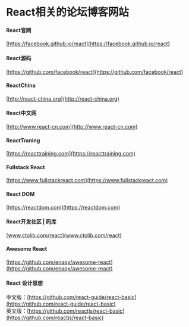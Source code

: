 # React相关的论坛博客网站  

#### React官网  
[https://facebook.github.io/react](https://facebook.github.io/react)  

#### React源码  
[https://github.com/facebook/react](https://github.com/facebook/react)  

#### ReactChina  
[http://react-china.org](http://react-china.org)

#### React中文网  
[http://www.react-cn.com](http://www.react-cn.com)  

#### ReactTraning
[https://reacttraining.com](https://reacttraining.com)  

#### Fullstack React  
[https://www.fullstackreact.com](https://www.fullstackreact.com)  

#### React DOM
[https://reactdom.com](https://reactdom.com)  

#### React开发社区 | 码库
[www.ctolib.com/react](www.ctolib.com/react)  

#### Awesome React  
[https://github.com/enaqx/awesome-react](https://github.com/enaqx/awesome-react)  

#### React 设计思想  
中文版：[https://github.com/react-guide/react-basic](https://github.com/react-guide/react-basic)  
英文版：[https://github.com/reactjs/react-basic](https://github.com/reactjs/react-basic)  

